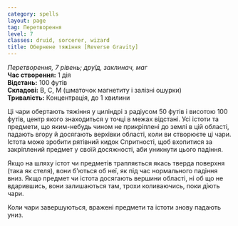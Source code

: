 ```yaml
---
category: spells
layout: page
tag: Перетворення
level: 7
classes: druid, sorcerer, wizard
title: Обернене тяжіння [Reverse Gravity]
---
```


_Перетворення, 7 рівень; друїд, заклинач, маг_   
**Час створення:** 1 дія    
**Відстань:** 100 футів    
**Складові:** В, С, М (шматочок магнетиту і залізні ошурки)    
**Тривалість:** Концентрація, до 1 хвилини  

Ці чари обертають тяжіння у циліндрі з радіусом 50 футів і висотою 100 футів, центр якого знаходиться у точці в межах відстані. Усі істоти та предмети, що яким-небудь чином не прикріплені до землі в цій області, падають вгору й досягають верхівки області, коли ви створюєте ці чари. Істота може зробити рятівний кидок Спритності, щоб вхопитися за закріплений предмет у своїй досяжності, аби уникнути цього падіння.    

Якщо на шляху істот чи предметів трапляється якась тверда поверхня (така як стеля), вони б'ються об неї, як під час нормального падіння вниз. Якщо предмет чи істота досягають вершини області, ні об що не вдарившись, вони залишаються там, трохи коливаючись, поки діють чари.    

Коли чари завершуються, вражені предмети та істоти знову падають униз. 
